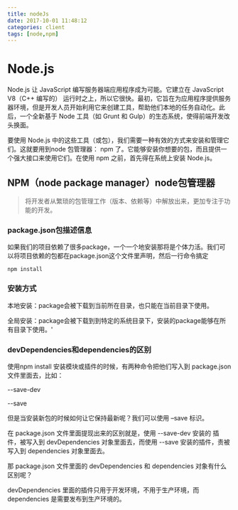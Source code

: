 ```yaml
---
title: nodeJs
date: 2017-10-01 11:48:12
categories: client
tags: [node,npm] 
---
```

# Node.js
Node.js 让 JavaScript 编写服务器端应用程序成为可能。它建立在 JavaScript V8（C++ 编写的） 运行时之上，所以它很快。最初，它旨在为应用程序提供服务器环境，但是开发人员开始利用它来创建工具，帮助他们本地的任务自动化。此后，一个全新基于 Node 工具（如 Grunt 和 Gulp）的生态系统，使得前端开发改头换面。

要使用 Node.js 中的这些工具（或包），我们需要一种有效的方式来安装和管理它们。这就要用到node 包管理器： npm 了。它能够安装你想要的包，而且提供一个强大接口来使用它们。在使用 npm 之前，首先得在系统上安装 Node.js。

## NPM（node package manager）node包管理器

>将开发者从繁琐的包管理工作（版本、依赖等）中解放出来，更加专注于功能的开发。

### package.json包描述信息

如果我们的项目依赖了很多package，一个一个地安装那将是个体力活。我们可以将项目依赖的包都在package.json这个文件里声明，然后一行命令搞定

```
npm install
```

### 安装方式

本地安装：package会被下载到当前所在目录，也只能在当前目录下使用。

全局安装：package会被下载到到特定的系统目录下，安装的package能够在所有目录下使用。'

### devDependencies和dependencies的区别
使用npm install 安装模块或插件的时候，有两种命令把他们写入到 package.json 文件里面去，比如：

--save-dev

--save

但是当安装新包的时候如何让它保持最新呢？我们可以使用 –save 标识。

在 package.json 文件里面提现出来的区别就是，使用 --save-dev 安装的 插件，被写入到 devDependencies 对象里面去，而使用 --save 安装的插件，责被写入到 dependencies 对象里面去。

那 package.json 文件里面的 devDependencies  和 dependencies 对象有什么区别呢？

devDependencies  里面的插件只用于开发环境，不用于生产环境，而 dependencies  是需要发布到生产环境的。